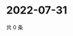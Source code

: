 # 2022-07-31

共 0 条

<!-- BEGIN WEIBO -->
<!-- 最后更新时间 Sun Jul 31 2022 19:13:03 GMT+0800 (China Standard Time) -->

<!-- END WEIBO -->

